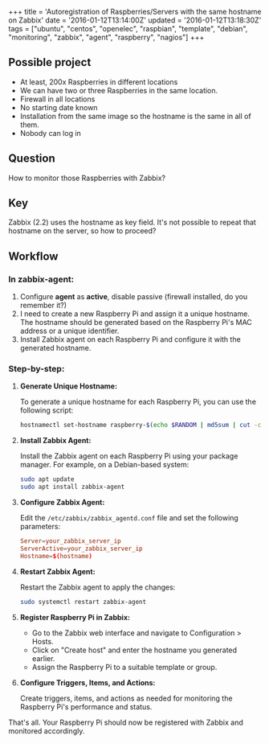 +++
title = 'Autoregistration of Raspberries/Servers with the same hostname on Zabbix'
date = '2016-01-12T13:14:00Z'
updated = '2016-01-12T13:18:30Z'
tags = ["ubuntu", "centos", "openelec", "raspbian", "template", "debian", "monitoring", "zabbix", "agent", "raspberry", "nagios"]
+++

## Possible project

- At least, 200x Raspberries in different locations
- We can have two or three Raspberries in the same location.
- Firewall in all locations
- No starting date known
- Installation from the same image so the hostname is the same in all of them.
- Nobody can log in

## Question

How to monitor those Raspberries with Zabbix?

## Key

Zabbix (2.2) uses the hostname as key field. It's not possible to repeat that hostname on the server, so how to proceed?

## Workflow

### In zabbix-agent:

1. Configure **agent** as **active**, disable passive (firewall installed, do you remember it?)
2. I need to create a new Raspberry Pi and assign it a unique hostname. The hostname should be generated based on the Raspberry Pi's MAC address or a unique identifier.
3. Install Zabbix agent on each Raspberry Pi and configure it with the generated hostname.

### Step-by-step:

1. **Generate Unique Hostname:**

   To generate a unique hostname for each Raspberry Pi, you can use the following script:

   ```bash
   hostnamectl set-hostname raspberry-$(echo $RANDOM | md5sum | cut -c 1-8)
   ```

2. **Install Zabbix Agent:**

   Install the Zabbix agent on each Raspberry Pi using your package manager. For example, on a Debian-based system:

   ```bash
   sudo apt update
   sudo apt install zabbix-agent
   ```

3. **Configure Zabbix Agent:**

   Edit the `/etc/zabbix/zabbix_agentd.conf` file and set the following parameters:

   ```conf
   Server=your_zabbix_server_ip
   ServerActive=your_zabbix_server_ip
   Hostname=$(hostname)
   ```

4. **Restart Zabbix Agent:**

   Restart the Zabbix agent to apply the changes:

   ```bash
   sudo systemctl restart zabbix-agent
   ```

5. **Register Raspberry Pi in Zabbix:**

   - Go to the Zabbix web interface and navigate to Configuration > Hosts.
   - Click on "Create host" and enter the hostname you generated earlier.
   - Assign the Raspberry Pi to a suitable template or group.

6. **Configure Triggers, Items, and Actions:**

   Create triggers, items, and actions as needed for monitoring the Raspberry Pi's performance and status.

That's all. Your Raspberry Pi should now be registered with Zabbix and monitored accordingly.
